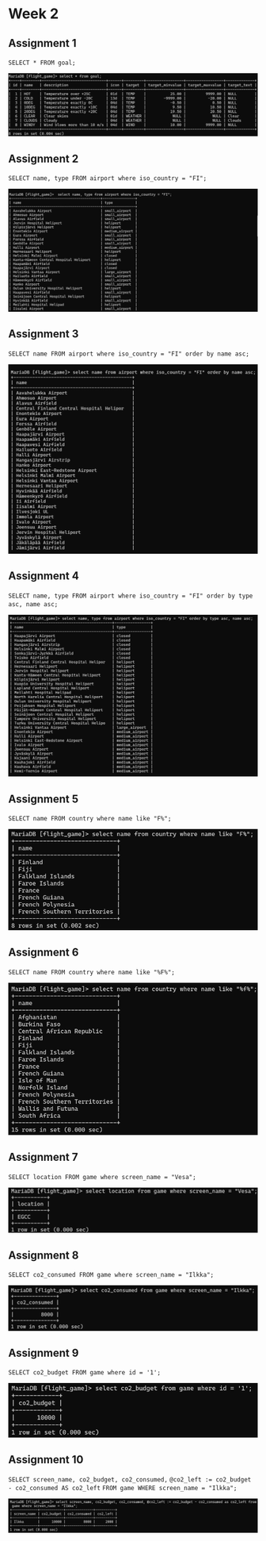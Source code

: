 # Week 2

## Assignment 1
`SELECT * FROM goal;`

![screenshot](W3_E2_1.png)

## Assignment 2
`SELECT name, type FROM airport where iso_country = "FI";`

![screenshot](W3_E2_2.png)

## Assignment 3
`SELECT name FROM airport where iso_country = "FI" order by name asc;`

![screenshot](W3_E2_3.png)

## Assignment 4
`SELECT name, type FROM airport where iso_country = "FI" order by type asc, name asc;`

![screenshot](W3_E2_4.png)

## Assignment 5
`SELECT name FROM country where name like "F%";`

![W3_E2_5.png](W3_E2_5.png)

## Assignment 6
`SELECT name FROM country where name like "%F%";`

![W3_E2_6.png](W3_E2_6.png)

## Assignment 7
`SELECT location FROM game where screen_name = "Vesa";`

![W3_E2_7.png](W3_E2_7.png)

## Assignment 8
`SELECT co2_consumed FROM game where screen_name = "Ilkka";`

![W3_E2_8.png](W3_E2_8.png)

## Assignment 9
`SELECT co2_budget FROM game where id = '1';`

![W3_E2_9.png](W3_E2_9.png)

## Assignment 10
`SELECT screen_name, co2_budget, co2_consumed,`
`@co2_left := co2_budget - co2_consumed AS co2_left` 
`FROM game WHERE screen_name = "Ilkka";`

![W3_E2_10.png](W3_E2_10.png)
